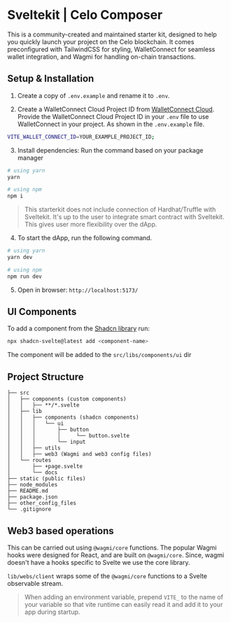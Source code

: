 # Sveltekit | Celo Composer

This is a community-created and maintained starter kit, designed to help you quickly launch your project on the Celo blockchain. It comes preconfigured with TailwindCSS for styling, WalletConnect for seamless wallet integration, and Wagmi for handling on-chain transactions.

## Setup & Installation

1. Create a copy of `.env.example` and rename it to `.env`.

2. Create a WalletConnect Cloud Project ID from [WalletConnect Cloud](https://cloud.walletconnect.com/). Provide the WalletConnect Cloud Project ID in your `.env` file to use WalletConnect in your project. As shown in the `.env.example` file.

```bash
VITE_WALLET_CONNECT_ID=YOUR_EXAMPLE_PROJECT_ID;
```

3. Install dependencies: Run  the command based on your package manager

```bash
# using yarn
yarn 

# using npm
npm i
```

> This starterkit does not include connection of Hardhat/Truffle with Sveltekit. It's up to the user to integrate smart contract with Sveltekit. This gives user more flexibility over the dApp.

4. To start the dApp, run the following command.

```bash
# using yarn
yarn dev

# using npm
npm run dev
```

5. Open in browser: `http://localhost:5173/`
## UI Components

To add a component from the [Shadcn library](https://www.shadcn-svelte.com/) run:

```bash
npx shadcn-svelte@latest add <component-name>
```

The component will be added to the `src/libs/components/ui` dir


## Project Structure

```
├── src
│   ├── components (custom components)
│   │   ├── **/*.svelte
│   ├── lib
│   │   ├── components (shadcn components)
│   │   │   └── ui
│   │   │       ├── button
│   │   │       │     └── button.svelte
│   │   │       └── input
│   │   ├── utils
│   │   ├── web3 (Wagmi and web3 config files)
│   └── routes
│       ├── +page.svelte
│       └── docs
├── static (public files)
├── node_modules
├── README.md
├── package.json
├── other_config_files
└── .gitignore

```
## Web3 based operations

This can be carried out using `@wagmi/core` functions. 
The popular Wagmi hooks were designed for React, and are built on `@wagmi/core`. 
Since, wagmi doesn't have a hooks specific to Svelte we use the core library.

`lib/webs/client` wraps some of the `@wagmi/core` functions to a Svelte observable stream.


> When adding an environment variable, prepend `VITE_` to the name of your variable so that vite runtime can easily read it and add it to your app during startup.